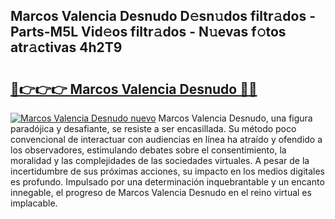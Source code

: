 ## Marcos Valencia Desnudo D𝚎sn𝚞dos filtr𝚊dos - Parts-M5L Vid𝚎os filtr𝚊dos - N𝚞evas f𝚘tos atr𝚊ctivas 4h2T9

# <h2><a href="http://mbapky4.tromn.icu/?c=Marcos+Valencia+Desnudo">🔗👉👉👉 Marcos Valencia Desnudo 🔗🔗</a></h2>

[![Marcos Valencia Desnudo nuevo](https://i.imgur.com/pEAQMta.gif)](http://mbapky4.tromn.icu/?c=Marcos+Valencia+Desnudo)
Marcos Valencia Desnudo, una figura paradójica y desafiante, se resiste a ser encasillada. Su método poco convencional de interactuar con audiencias en línea ha atraído y ofendido a los observadores, estimulando debates sobre el consentimiento, la moralidad y las complejidades de las sociedades virtuales. A pesar de la incertidumbre de sus próximas acciones, su impacto en los medios digitales es profundo. Impulsado por una determinación inquebrantable y un encanto innegable, el progreso de Marcos Valencia Desnudo en el reino virtual es implacable.

